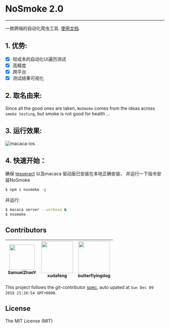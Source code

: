 # NoSmoke 2.0

---

一款跨端的自动化爬虫工具. [使用文档](https://macacajs.github.io/NoSmoke/guide/).

## 1. 优势:

* [x] 轻成本的自动化UI遍历测试
* [x] 高精度
* [x] 跨平台
* [x] 测试结果可视化

## 2. 取名由来:

Since all the good ones are taken, `NoSmoke` comes from the ideas across `smoke testing`, but smoke is not good for health ...

## 3. 运行效果:

![macaca-ios](https://user-images.githubusercontent.com/8198256/31303576-98897564-ab42-11e7-9a12-36e5aaf5161d.gif)

## 4. 快速开始：

确保 [tesseract](https://github.com/tesseract-ocr/tesseract) 以及macaca 驱动层已安装在本地正确安装， 并运行一下指令安装NoSmoke

```bash
$ npm i nosmoke -g
```

并运行:

```bash
$ macaca server --verbose &
$ nosmoke
```

<!-- GITCONTRIBUTOR_START -->

## Contributors

|[<img src="https://avatars0.githubusercontent.com/u/8198256?v=4" width="80px;"/><br/><sub><b>SamuelZhaoY</b></sub>](https://github.com/SamuelZhaoY)<br/>|[<img src="https://avatars1.githubusercontent.com/u/1011681?v=4" width="100px;"/><br/><sub><b>xudafeng</b></sub>](https://github.com/xudafeng)<br/>|[<img src="https://avatars1.githubusercontent.com/u/26514264?v=4" width="100px;"/><br/><sub><b>butterflyingdog</b></sub>](https://github.com/butterflyingdog)<br/>
| :---: | :---: | :---: |


This project follows the git-contributor [spec](https://github.com/xudafeng/git-contributor), auto upated at `Sun Dec 09 2018 21:26:54 GMT+0800`.

<!-- GITCONTRIBUTOR_END -->

## License

The MIT License (MIT)
